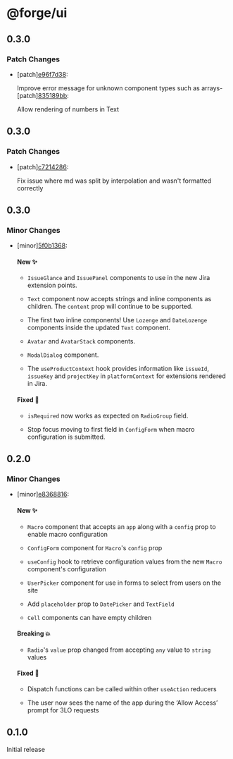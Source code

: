 # @forge/ui

## 0.3.0

### Patch Changes

- [patch][e96f7d38](https://bitbucket.org/atlassian/aux/commits/e96f7d38):

  Improve error message for unknown component types such as arrays- [patch][835189bb](https://bitbucket.org/atlassian/aux/commits/835189bb):

  Allow rendering of numbers in Text

## 0.3.0

### Patch Changes

- [patch][c7214286](https://bitbucket.org/atlassian/aux/commits/c7214286):

  Fix issue where md was split by interpolation and wasn't formatted correctly

## 0.3.0

### Minor Changes

- [minor][5f0b1368](https://bitbucket.org/atlassian/aux/commits/5f0b1368):

  #### New ✨

  - `IssueGlance` and `IssuePanel` components to use in the new Jira extension points.

  - `Text` component now accepts strings and inline components as children. The `content` prop will continue to be supported.

  - The first two inline components! Use `Lozenge` and `DateLozenge` components inside the updated `Text` component.

  - `Avatar` and `AvatarStack` components.

  - `ModalDialog` component.

  - The `useProductContext` hook provides information like `issueId`, `issueKey` and `projectKey` in `platformContext` for extensions rendered in Jira.

  #### Fixed 🔧

  - `isRequired` now works as expected on `RadioGroup` field.

  - Stop focus moving to first field in `ConfigForm` when macro configuration is submitted.

## 0.2.0

### Minor Changes

- [minor][e8368816](https://bitbucket.org/atlassian/aux/commits/e8368816):

  #### New ✨

  - `Macro` component that accepts an `app` along with a `config` prop to enable
    macro configuration

  - `ConfigForm` component for `Macro`'s `config` prop

  - `useConfig` hook to retrieve configuration values from the new `Macro`
    component's configuration

  - `UserPicker` component for use in forms to select from users on the site

  - Add `placeholder` prop to `DatePicker` and `TextField`

  - `Cell` components can have empty children

  #### Breaking 💥

  - `Radio`'s `value` prop changed from accepting `any` value to `string` values

  #### Fixed 🔧

  - Dispatch functions can be called within other `useAction` reducers

  - The user now sees the name of the app during the ‘Allow Access’ prompt for 3LO requests

## 0.1.0

Initial release
